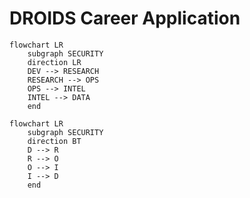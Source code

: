 # DROIDS Career Application 
```mermaid
flowchart LR
    subgraph SECURITY
    direction LR
    DEV --> RESEARCH
    RESEARCH --> OPS
    OPS --> INTEL
    INTEL --> DATA
    end
```
```mermaid
flowchart LR
    subgraph SECURITY
    direction BT
    D --> R
    R --> O
    O --> I
    I --> D
    end
```
